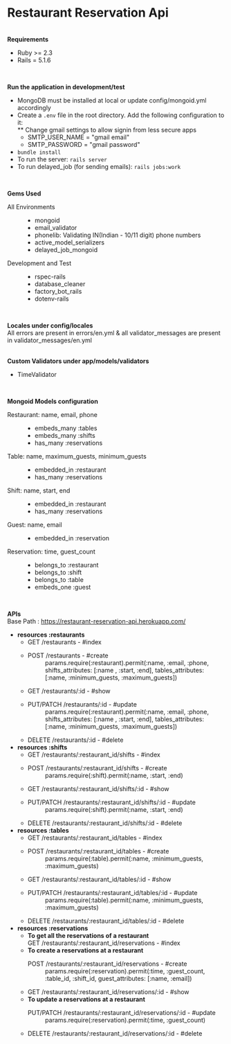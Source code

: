 # Restaurant Reservation Api

<br>
<strong>Requirements</strong>
<br/>
<ul>
  <li>Ruby >= 2.3</li>
  <li>Rails = 5.1.6</li>
</ul>
<br/>

<strong>Run the application in development/test</strong>
<br>
<ul>
  <li>MongoDB must be installed at local or update config/mongoid.yml accordingly</li>
  <li>
    Create a <code>.env</code> file in the root directory. Add the following configuration to it:
    <br>
    ** Change gmail settings to allow signin from less secure apps
    <ul>
      <li>SMTP_USER_NAME = "gmail email" </li>
      <li>SMTP_PASSWORD = "gmail password" </li>
    </ul>
  </li>
  <li><code>bundle install</code></li>
  <li>To run the server: <code>rails server</code></li>
  <li>To run delayed_job (for sending emails): <code>rails jobs:work</code></li>
</ul>
<br>

<strong>Gems Used</strong>
<br/>
<dl>
  <dt>All Environments</dt>
  <dd>
    <ul>
      <li>mongoid</li>
      <li>email_validator</li>
      <li>phonelib: Validating IN(Indian - 10/11 digit) phone numbers</li>
      <li>active_model_serializers</li>
      <li>delayed_job_mongoid</li>
    </ul>
  </dd>
  <dt>Development and Test</dt>
  <dd>
    <ul>
      <li>rspec-rails</li>
      <li>database_cleaner</li>
      <li>factory_bot_rails</li>
      <li>dotenv-rails</li>
    </ul>
  </dd>
</dl>
<br/>

<strong>Locales under config/locales</strong>
<br/>
All errors are present in errors/en.yml & all validator_messages are present in validator_messages/en.yml
<br/>
<br/>

<strong>Custom Validators under app/models/validators</strong>
<br>
<ul>
  <li>TimeValidator</li>
</ul>
<br>

<strong>Mongoid Models configuration</strong>
<dl>
  <dt>Restaurant: name, email, phone</dt>
  <dd>
    <ul>
      <li>embeds_many :tables</li>
      <li>embeds_many :shifts</li>
      <li>has_many :reservations</li>
    </ul>
  </dd>
</dl>
<dl>
  <dt>Table: name, maximum_guests, minimum_guests</dt>
  <dd>
    <ul>
      <li>embedded_in :restaurant</li>
      <li>has_many :reservations</li>
    </ul>
  </dd>
</dl>
<dl>
  <dt>Shift: name, start, end</dt>
  <dd>
    <ul>
      <li>embedded_in :restaurant</li>
      <li>has_many :reservations</li>
    </ul>
  </dd>
</dl>
<dl>
  <dt>Guest: name, email</dt>
  <dd>
    <ul>
      <li>embedded_in :reservation</li>
    </ul>
  </dd>
</dl>
<dl>
  <dt>Reservation: time, guest_count</dt>
  <dd>
    <ul>
      <li>belongs_to :restaurant</li>
      <li>belongs_to :shift</li>
      <li>belongs_to :table</li>
      <li>embeds_one :guest</li>
    </ul>
  </dd>
</dl>
<br>

<strong>APIs</strong>
<br>
Base Path : https://restaurant-reservation-api.herokuapp.com/
<ul>
  <li>
    <strong>resources :restaurants</strong>
    <br>
    <ul>
      <li>
        GET /restaurants - #index
      </li>
      <li>
        <dl>
          <dt>POST /restaurants - #create</dt>
          <dd>
            params.require(:restaurant).permit(:name, :email, :phone, shifts_attributes: [:name , :start, :end], tables_attributes: [:name, :minimum_guests, :maximum_guests])
          </dd>
        </dl>
      </li>
      <li>
        GET /restaurants/:id - #show
      </li>
      <li>
        <dl>
          <dt>PUT/PATCH /restaurants/:id - #update</dt>
          <dd>
            params.require(:restaurant).permit(:name, :email, :phone, shifts_attributes: [:name , :start, :end], tables_attributes: [:name, :minimum_guests, :maximum_guests])
          </dd>
        </dl>
      </li>
      <li>
        DELETE /restaurants/:id - #delete
      </li>
    </ul>
  </li>
  <li>
    <strong>resources :shifts</strong>
    <br>
    <ul>
      <li>
        GET /restaurants/:restaurant_id/shifts - #index
      </li>
      <li>
        <dl>
          <dt>POST /restaurants/:restaurant_id/shifts - #create</dt>
          <dd>
            params.require(:shift).permit(:name, :start, :end)
          </dd>
        </dl>
      </li>
      <li>
        GET /restaurants/:restaurant_id/shifts/:id - #show
      </li>
      <li>
        <dl>
          <dt>PUT/PATCH /restaurants/:restaurant_id/shifts/:id - #update</dt>
          <dd>
            params.require(:shift).permit(:name, :start, :end)
          </dd>
        </dl>
      </li>
      <li>
        DELETE /restaurants/:restaurant_id/shifts/:id - #delete
      </li>
    </ul>
  </li>
  <li>
    <strong>resources :tables</strong>
    <br>
    <ul>
      <li>
        GET /restaurants/:restaurant_id/tables - #index
      </li>
      <li>
        <dl>
          <dt>POST /restaurants/:restaurant_id/tables - #create</dt>
          <dd>
            params.require(:table).permit(:name, :minimum_guests, :maximum_guests)
          </dd>
        </dl>
      </li>
      <li>
        GET /restaurants/:restaurant_id/tables/:id - #show
      </li>
      <li>
        <dl>
          <dt>PUT/PATCH /restaurants/:restaurant_id/tables/:id - #update</dt>
          <dd>
            params.require(:table).permit(:name, :minimum_guests, :maximum_guests)
          </dd>
        </dl>
      </li>
      <li>
        DELETE /restaurants/:restaurant_id/tables/:id - #delete
      </li>
    </ul>
  </li>
  <li>
    <strong>resources :reservations</strong>
    <br>
    <ul>
      <li>
        <strong>To get all the reservations of a restaurant</strong>
        <br>
        GET /restaurants/:restaurant_id/reservations - #index
      </li>
      <li>
        <strong>To create a reservations at a restaurant</strong>
        <dl>
          <dt>POST /restaurants/:restaurant_id/reservations - #create</dt>
          <dd>
            params.require(:reservation).permit(:time, :guest_count, :table_id, :shift_id, guest_attributes: [:name, :email])
          </dd>
        </dl>
      </li>
      <li>
        GET /restaurants/:restaurant_id/reservations/:id - #show
      </li>
      <li>
        <strong>To update a reservations at a restaurant</strong>
        <dl>
          <dt>PUT/PATCH /restaurants/:restaurant_id/reservations/:id - #update</dt>
          <dd>
            params.require(:reservation).permit(:time, :guest_count)
          </dd>
        </dl>
      </li>
      <li>
        DELETE /restaurants/:restaurant_id/reservations/:id - #delete
      </li>
    </ul>
  </li>
</ul>
